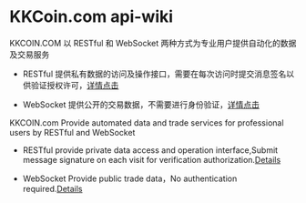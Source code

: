 # KKCoin.com api-wiki

KKCOIN.COM 以 RESTful 和 WebSocket 两种方式为专业用户提供自动化的数据及交易服务

- RESTful 提供私有数据的访问及操作接口，需要在每次访问时提交消息签名以供验证授权许可，[详情点击](https://github.com/KKCoinEx/api-wiki/wiki/RESTful--API)

- WebSocket 提供公开的交易数据，不需要进行身份验证，[详情点击](https://github.com/KKCoinEx/api-wiki/wiki/WebSocket-API)

KKCOIN.com Provide automated data and trade services for professional users by RESTful and WebSocket

- RESTful provide private data access and operation interface,Submit message signature on each visit for verification authorization.[Details](https://github.com/KKCoinEx/api-wiki/wiki/RESTful--API--EN)


- WebSocket Provide public trade data，No authentication required.[Details](https://github.com/KKCoinEx/api-wiki/wiki/WebSocket-API)
